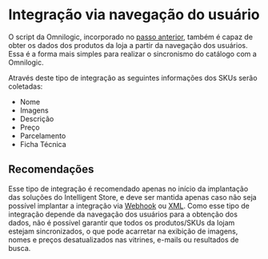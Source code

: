 # Integração via navegação do usuário

O script da Omnilogic, incorporado no [passo anterior](tracker), também é capaz de obter os dados dos produtos da loja a partir da navegação dos usuários. Essa é a forma mais simples para realizar o sincronismo do catálogo com a Omnilogic.

Através deste tipo de integração as seguintes informações dos SKUs serão coletadas:

- Nome
- Imagens
- Descrição
- Preço
- Parcelamento
- Ficha Técnica

## Recomendações

Esse tipo de integração é recomendado apenas no início da implantação das soluções do Intelligent Store, e deve ser mantida apenas caso não seja possível implantar a integração via [Webhook](webhook) ou [XML](/xml). Como esse tipo de integração depende da navegação dos usuários para a obtenção dos dados, não é possível garantir que todos os produtos/SKUs da lojam estejam sincronizados, o que pode acarretar na exibição de imagens, nomes e preços desatualizados nas vitrines, e-mails ou resultados de busca.